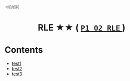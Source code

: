 <p align="left">
  <a href="../README.md">
    <img src="../../Z99-OTHERS/00-common/00-back.png" style="width:10%">
  </a>
</p>

<div align="center">
  <h1>
    RLE ★★ (
      <a href="https://drive.google.com/file/d/1xbPthJmwu74ThTo_pm99cJfS2WJHIkOE/view?usp=drive_link">
        <code>P1_02_RLE</code>
      </a>
    )
  </h1>
</div>

# Contents

-   [test1]()
-   [test2]()
-   [test3]()
